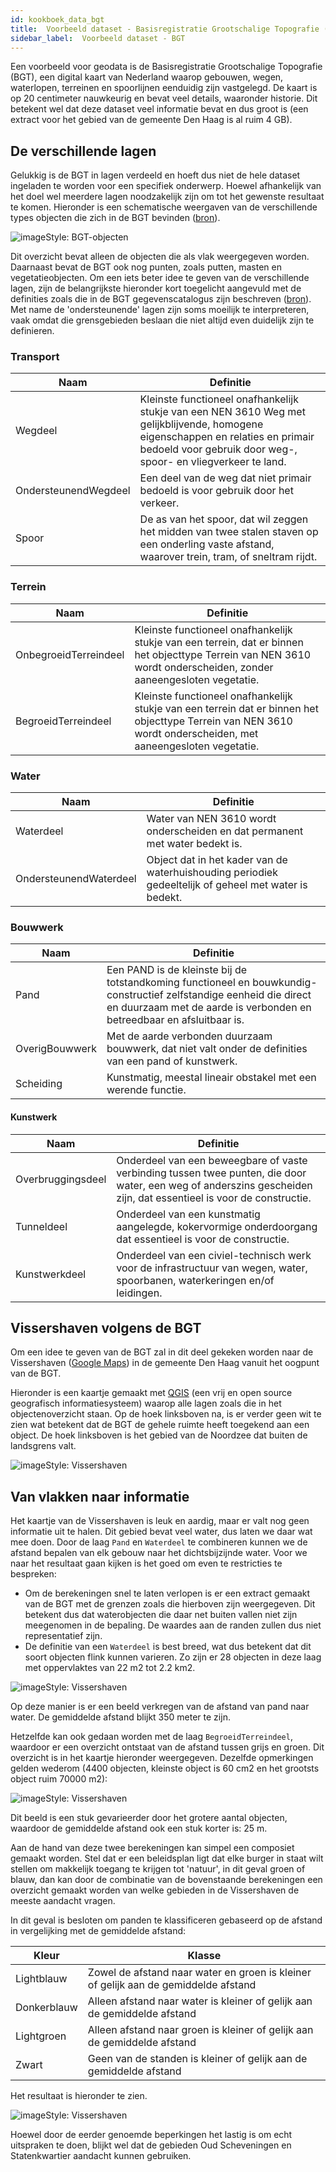 ```yaml
---
id: kookboek_data_bgt
title:  Voorbeeld dataset - Basisregistratie Grootschalige Topografie (BGT)
sidebar_label:  Voorbeeld dataset - BGT
---
```


Een voorbeeld voor geodata is de Basisregistratie Grootschalige Topografie (BGT), een digital kaart van Nederland waarop gebouwen, wegen, waterlopen, terreinen en spoorlijnen eenduidig zijn vastgelegd. De kaart is op 20 centimeter nauwkeurig en bevat veel details, waaronder historie. Dit betekent wel dat deze dataset veel informatie bevat en dus groot is (een extract voor het gebied van de gemeente Den Haag is al ruim 4 GB).

## De verschillende lagen

Gelukkig is de BGT in lagen verdeeld en hoeft dus niet de hele dataset ingeladen te worden voor een specifiek onderwerp. Hoewel afhankelijk van het doel wel meerdere lagen noodzakelijk zijn om tot het gewenste resultaat te komen. Hieronder is een schematische weergaven van de verschillende types objecten die zich in de BGT bevinden ([bron](https://www.geonovum.nl/uploads/standards/downloads/BGTGegevenscatalogus111.pdf)). 

<img class="imageStyle shadowing" src="/docs/assets/Kookboek/bgt.PNG" target="_blank" alt="imageStyle: BGT-objecten"/>

Dit overzicht bevat alleen de objecten die als vlak weergegeven worden. Daarnaast bevat de BGT ook nog punten, zoals putten, masten en vegetatieobjecten. Om een iets beter idee te geven van de verschillende lagen, zijn de belangrijkste hieronder kort toegelicht aangevuld met de definities zoals die in de BGT gegevenscatalogus zijn beschreven ([bron](https://www.geonovum.nl/uploads/standards/downloads/BGTGegevenscatalogus111.pdf)). Met name de 'ondersteunende' lagen zijn soms moeilijk te interpreteren, vaak omdat die grensgebieden beslaan die niet altijd even duidelijk zijn te definieren.

### Transport

| Naam | Definitie |
| ---- | --------- |
| Wegdeel | Kleinste functioneel onafhankelijk stukje van een NEN 3610 Weg met gelijkblijvende, homogene eigenschappen en relaties en primair bedoeld voor gebruik door weg-, spoor- en vliegverkeer te land. |
| OndersteunendWegdeel | Een deel van de weg dat niet primair bedoeld is voor gebruik door het verkeer. |
| Spoor | De as van het spoor, dat wil zeggen het midden van twee stalen staven op een onderling vaste afstand, waarover trein, tram, of sneltram rijdt. |

### Terrein

| Naam | Definitie |
| ---- | --------- |
| OnbegroeidTerreindeel | Kleinste functioneel onafhankelijk stukje van een terrein, dat er binnen het objecttype Terrein van NEN 3610 wordt onderscheiden, zonder aaneengesloten vegetatie. |
| BegroeidTerreindeel | Kleinste functioneel onafhankelijk stukje van een terrein dat er binnen het objecttype Terrein van NEN 3610 wordt onderscheiden, met aaneengesloten vegetatie. |

### Water

| Naam | Definitie |
| ---- | --------- |
| Waterdeel | Water van NEN 3610 wordt onderscheiden en dat permanent met water bedekt is. |
| OndersteunendWaterdeel | Object dat in het kader van de waterhuishouding periodiek gedeeltelijk of geheel met water is bedekt. |

### Bouwwerk

| Naam | Definitie |
| ---- | --------- |
| Pand | Een PAND is de kleinste bij de totstandkoming functioneel en bouwkundig-constructief zelfstandige eenheid die direct en duurzaam met de aarde is verbonden en betreedbaar en afsluitbaar is. |
| OverigBouwwerk | Met de aarde verbonden duurzaam bouwwerk, dat niet valt onder de definities van een pand of kunstwerk. |
| Scheiding | Kunstmatig, meestal lineair obstakel met een werende functie. |

#### Kunstwerk

| Naam | Definitie |
| ---- | --------- |
| Overbruggingsdeel | Onderdeel van een beweegbare of vaste verbinding tussen twee punten, die door water, een weg of anderszins gescheiden zijn, dat essentieel is voor de constructie. |
| Tunneldeel | Onderdeel van een kunstmatig aangelegde, kokervormige onderdoorgang dat essentieel is voor de constructie. |
| Kunstwerkdeel | Onderdeel van een civiel-technisch werk voor de infrastructuur van wegen, water, spoorbanen, waterkeringen en/of leidingen. |

## Vissershaven volgens de BGT

Om een idee te geven van de BGT zal in dit deel gekeken worden naar de Vissershaven ([Google Maps](https://www.google.com/maps/@52.0989073,4.2628015,15.5z)) in de gemeente Den Haag vanuit het oogpunt van de BGT. 

Hieronder is een kaartje gemaakt met [QGIS](https://qgis.org/nl/site/) (een vrij en open source geografisch informatiesysteem) waarop alle lagen zoals die in het objectenoverzicht staan. Op de hoek linksboven na, is er verder geen wit te zien wat betekent dat de BGT de gehele ruimte heeft toegekend aan een object. De hoek linksboven is het gebied van de Noordzee dat buiten de landsgrens valt.

<img class="imageStyle shadowing" src="/docs/assets/Kookboek/bgt_denhaag_with_legend.png" target="_blank" alt="imageStyle: Vissershaven"/>

## Van vlakken naar informatie

Het kaartje van de Vissershaven is leuk en aardig, maar er valt nog geen informatie uit te halen. Dit gebied bevat veel water, dus laten we daar wat mee doen. Door de laag `Pand` en `Waterdeel` te combineren kunnen we de afstand bepalen van elk gebouw naar het dichtsbijzijnde water. Voor we naar het resultaat gaan kijken is het goed om even te restricties te bespreken:

- Om de berekeningen snel te laten verlopen is er een extract gemaakt van de BGT met de grenzen zoals die hierboven zijn weergegeven. Dit betekent dus dat waterobjecten die daar net buiten vallen niet zijn meegenomen in de bepaling. De waardes aan de randen zullen dus niet representatief zijn.
- De definitie van een `Waterdeel` is best breed, wat dus betekent dat dit soort objecten flink kunnen varieren. Zo zijn er 28 objecten in deze laag met oppervlaktes van 22 m2 tot 2.2 km2.

<img class="imageStyle shadowing" src="/docs/assets/Kookboek/bgt_vissershaven_afstand_with_legend.png" target="_blank" alt="imageStyle: Vissershaven"/>

Op deze manier is er een beeld verkregen van de afstand van pand naar water. De gemiddelde afstand blijkt 350 meter te zijn.

Hetzelfde kan ook gedaan worden met de laag `BegroeidTerreindeel`, waardoor er een overzicht ontstaat van de afstand tussen grijs en groen. Dit overzicht is in het kaartje hieronder weergegeven. Dezelfde opmerkingen gelden wederom (4400 objecten, kleinste object is 60 cm2 en het grootsts object ruim 70000 m2):

<img class="imageStyle shadowing" src="/docs/assets/Kookboek/bgt_vissershaven_afstand_plant_with_legend.png" target="_blank" alt="imageStyle: Vissershaven"/>

Dit beeld is een stuk gevarieerder door het grotere aantal objecten, waardoor de gemiddelde afstand ook een stuk korter is: 25 m.

Aan de hand van deze twee berekeningen kan simpel een composiet gemaakt worden. Stel dat er een beleidsplan ligt dat elke burger in staat wilt stellen om makkelijk toegang te krijgen tot 'natuur', in dit geval groen of blauw, dan kan door de combinatie van de bovenstaande berekeningen een overzicht gemaakt worden van welke gebieden in de Vissershaven de meeste aandacht vragen.

In dit geval is besloten om panden te klassificeren gebaseerd op de afstand in vergelijking met de gemiddelde afstand:

| Kleur | Klasse |
| ----- | ------ |
| Lightblauw | Zowel de afstand naar water en groen is kleiner of gelijk aan de gemiddelde afstand |
| Donkerblauw | Alleen afstand naar water is kleiner of gelijk aan de gemiddelde afstand |
| Lightgroen | Alleen afstand naar groen is kleiner of gelijk aan de gemiddelde afstand |
| Zwart | Geen van de standen is kleiner of gelijk aan de gemiddelde afstand |

Het resultaat is hieronder te zien.

<img class="imageStyle shadowing" src="/docs/assets/Kookboek/bgt_vissershaven_class.png" target="_blank" alt="imageStyle: Vissershaven"/>

Hoewel door de eerder genoemde beperkingen het lastig is om echt uitspraken te doen, blijkt wel dat de gebieden Oud Scheveningen en Statenkwartier aandacht kunnen gebruiken.